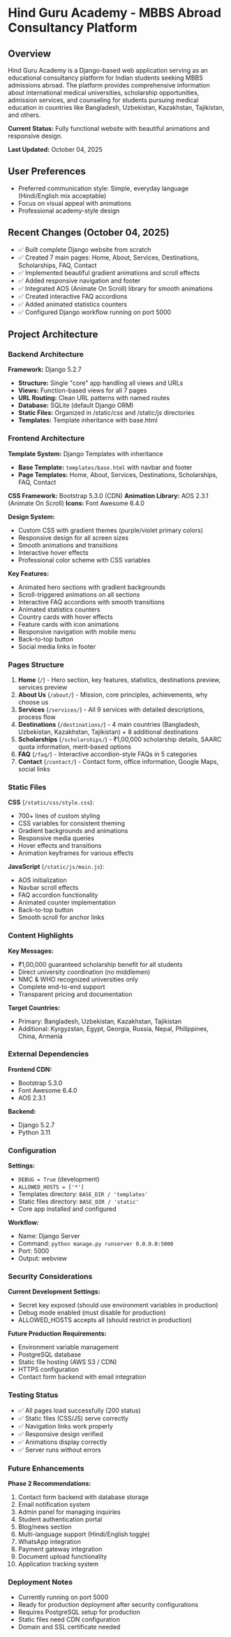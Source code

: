 # Hind Guru Academy - MBBS Abroad Consultancy Platform

## Overview

Hind Guru Academy is a Django-based web application serving as an educational consultancy platform for Indian students seeking MBBS admissions abroad. The platform provides comprehensive information about international medical universities, scholarship opportunities, admission services, and counseling for students pursuing medical education in countries like Bangladesh, Uzbekistan, Kazakhstan, Tajikistan, and others.

**Current Status:** Fully functional website with beautiful animations and responsive design.

**Last Updated:** October 04, 2025

## User Preferences

- Preferred communication style: Simple, everyday language (Hindi/English mix acceptable)
- Focus on visual appeal with animations
- Professional academy-style design

## Recent Changes (October 04, 2025)

- ✅ Built complete Django website from scratch
- ✅ Created 7 main pages: Home, About, Services, Destinations, Scholarships, FAQ, Contact
- ✅ Implemented beautiful gradient animations and scroll effects
- ✅ Added responsive navigation and footer
- ✅ Integrated AOS (Animate On Scroll) library for smooth animations
- ✅ Created interactive FAQ accordions
- ✅ Added animated statistics counters
- ✅ Configured Django workflow running on port 5000

## Project Architecture

### Backend Architecture

**Framework:** Django 5.2.7
- **Structure:** Single "core" app handling all views and URLs
- **Views:** Function-based views for all 7 pages
- **URL Routing:** Clean URL patterns with named routes
- **Database:** SQLite (default Django ORM)
- **Static Files:** Organized in /static/css and /static/js directories
- **Templates:** Template inheritance with base.html

### Frontend Architecture

**Template System:** Django Templates with inheritance
- **Base Template:** `templates/base.html` with navbar and footer
- **Page Templates:** Home, About, Services, Destinations, Scholarships, FAQ, Contact

**CSS Framework:** Bootstrap 5.3.0 (CDN)
**Animation Library:** AOS 2.3.1 (Animate On Scroll)
**Icons:** Font Awesome 6.4.0

**Design System:**
- Custom CSS with gradient themes (purple/violet primary colors)
- Responsive design for all screen sizes
- Smooth animations and transitions
- Interactive hover effects
- Professional color scheme with CSS variables

**Key Features:**
- Animated hero sections with gradient backgrounds
- Scroll-triggered animations on all sections
- Interactive FAQ accordions with smooth transitions
- Animated statistics counters
- Country cards with hover effects
- Feature cards with icon animations
- Responsive navigation with mobile menu
- Back-to-top button
- Social media links in footer

### Pages Structure

1. **Home** (`/`) - Hero section, key features, statistics, destinations preview, services preview
2. **About Us** (`/about/`) - Mission, core principles, achievements, why choose us
3. **Services** (`/services/`) - All 9 services with detailed descriptions, process flow
4. **Destinations** (`/destinations/`) - 4 main countries (Bangladesh, Uzbekistan, Kazakhstan, Tajikistan) + 8 additional destinations
5. **Scholarships** (`/scholarships/`) - ₹1,00,000 scholarship details, SAARC quota information, merit-based options
6. **FAQ** (`/faq/`) - Interactive accordion-style FAQs in 5 categories
7. **Contact** (`/contact/`) - Contact form, office information, Google Maps, social links

### Static Files

**CSS** (`/static/css/style.css`):
- 700+ lines of custom styling
- CSS variables for consistent theming
- Gradient backgrounds and animations
- Responsive media queries
- Hover effects and transitions
- Animation keyframes for various effects

**JavaScript** (`/static/js/main.js`):
- AOS initialization
- Navbar scroll effects
- FAQ accordion functionality
- Animated counter implementation
- Back-to-top button
- Smooth scroll for anchor links

### Content Highlights

**Key Messages:**
- ₹1,00,000 guaranteed scholarship benefit for all students
- Direct university coordination (no middlemen)
- NMC & WHO recognized universities only
- Complete end-to-end support
- Transparent pricing and documentation

**Target Countries:**
- Primary: Bangladesh, Uzbekistan, Kazakhstan, Tajikistan
- Additional: Kyrgyzstan, Egypt, Georgia, Russia, Nepal, Philippines, China, Armenia

### External Dependencies

**Frontend CDN:**
- Bootstrap 5.3.0
- Font Awesome 6.4.0
- AOS 2.3.1

**Backend:**
- Django 5.2.7
- Python 3.11

### Configuration

**Settings:**
- `DEBUG = True` (development)
- `ALLOWED_HOSTS = ['*']`
- Templates directory: `BASE_DIR / 'templates'`
- Static files directory: `BASE_DIR / 'static'`
- Core app installed and configured

**Workflow:**
- Name: Django Server
- Command: `python manage.py runserver 0.0.0.0:5000`
- Port: 5000
- Output: webview

### Security Considerations

**Current Development Settings:**
- Secret key exposed (should use environment variables in production)
- Debug mode enabled (must disable for production)
- ALLOWED_HOSTS accepts all (should restrict in production)

**Future Production Requirements:**
- Environment variable management
- PostgreSQL database
- Static file hosting (AWS S3 / CDN)
- HTTPS configuration
- Contact form backend with email integration

### Testing Status

- ✅ All pages load successfully (200 status)
- ✅ Static files (CSS/JS) serve correctly
- ✅ Navigation links work properly
- ✅ Responsive design verified
- ✅ Animations display correctly
- ✅ Server runs without errors

### Future Enhancements

**Phase 2 Recommendations:**
1. Contact form backend with database storage
2. Email notification system
3. Admin panel for managing inquiries
4. Student authentication portal
5. Blog/news section
6. Multi-language support (Hindi/English toggle)
7. WhatsApp integration
8. Payment gateway integration
9. Document upload functionality
10. Application tracking system

### Deployment Notes

- Currently running on port 5000
- Ready for production deployment after security configurations
- Requires PostgreSQL setup for production
- Static files need CDN configuration
- Domain and SSL certificate needed
